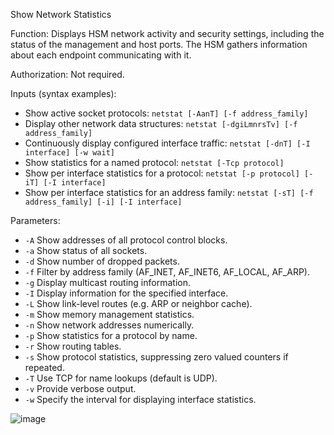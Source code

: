 Show Network Statistics

Function: Displays HSM network activity and security settings, including the status of the management and host ports. The HSM gathers information about each endpoint communicating with it.

Authorization: Not required.

Inputs (syntax examples):
- Show active socket protocols: `netstat [-AanT] [-f address_family]`
- Display other network data structures: `netstat [-dgiLmnrsTv] [-f address_family]`
- Continuously display configured interface traffic: `netstat [-dnT] [-I interface] [-w wait]`
- Show statistics for a named protocol: `netstat [-Tcp protocol]`
- Show per interface statistics for a protocol: `netstat [-p protocol] [-iT] [-I interface]`
- Show per interface statistics for an address family: `netstat [-sT] [-f address_family] [-i] [-I interface]`

Parameters:
- `-A`  Show addresses of all protocol control blocks.
- `-a`  Show status of all sockets.
- `-d`  Show number of dropped packets.
- `-f`  Filter by address family (AF_INET, AF_INET6, AF_LOCAL, AF_ARP).
- `-g`  Display multicast routing information.
- `-I`  Display information for the specified interface.
- `-L`  Show link-level routes (e.g. ARP or neighbor cache).
- `-m`  Show memory management statistics.
- `-n`  Show network addresses numerically.
- `-p`  Show statistics for a protocol by name.
- `-r`  Show routing tables.
- `-s`  Show protocol statistics, suppressing zero valued counters if repeated.
- `-T`  Use TCP for name lookups (default is UDP).
- `-v`  Provide verbose output.
- `-w`  Specify the interval for displaying interface statistics.

![image](https://user-images.githubusercontent.com/77227227/196636232-050f1021-931c-4e04-9568-1ab4101224ef.png)
